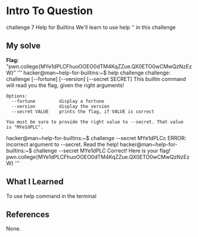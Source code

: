 # Intro To Question
challenge 7
Help for Builtins
We'll learn to use help '' in this challenge
## My solve
**Flag:** "pwn.college{MYe1dPLCFhuoOOEO0dTM4KqZZue.QX0ETO0wCMwQzNzEzW}"
'''
hacker@man~help-for-builtins:~$ help challenge
challenge: challenge [--fortune] [--version] [--secret SECRET]
    This builtin command will read you the flag, given the right arguments!

    Options:
      --fortune         display a fortune
      --version         display the version
      --secret VALUE    prints the flag, if VALUE is correct

    You must be sure to provide the right value to --secret. That value
    is "MYe1dPLC".
hacker@man~help-for-builtins:~$ challenge --secret MYe1dPLCc
ERROR: incorrect argument to --secret. Read the help!
hacker@man~help-for-builtins:~$ challenge --secret MYe1dPLC
Correct! Here is your flag!
pwn.college{MYe1dPLCFhuoOOEO0dTM4KqZZue.QX0ETO0wCMwQzNzEzW}
'''
## What I Learned
To use help command in the terminal 
## References
None.
